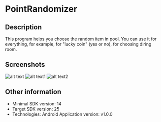 # PointRandomizer
## Description
This program helps you choose the random item in pool.
You can use it for everything, for example, for "lucky coin" (yes or no), for choosing diring room.

## Screenshots

![alt text](https://raw.github.com/CakeWalker1337/PointRandomizer/master/github/screenshots/11.jpg)
![alt text1](https://raw.github.com/CakeWalker1337/PointRandomizer/master/github/screenshots/22.jpg)
![alt text2](https://raw.github.com/CakeWalker1337/PointRandomizer/master/github/screenshots/33.jpg)


## Other information
- Minimal SDK version: 14
- Target SDK version: 25
- Technologies: Android
Application version: v1.0.0
